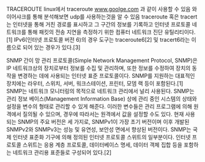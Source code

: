 
TRACEROUTE
linux에서 traceroute www.goolge.com 과 같이 사용할 수 있음
와이어샤크를 통해 분석해보면 udp를 사용하는것을 알 수 있음 
traceroute 혹은 tracert는 인터넷을 통해 거친 경로를 표시하고 그 구간의 정보를 기록하고 인터넷 프로토콜 네트워크를 
통해 패킷의 전송 지연을 측정하기 위한 컴퓨터 네트워크 진단 유틸리티이다.[1]
IPv6(인터넷 프로토콜 버전 6)의 경우 도구는 traceroute6[2] 및 tracert6라는 이름으로 되어 있는 경우가 있다.[3]


SNMP
간이 망 관리 프로토콜(Simple Network Management Protocol, SNMP)은 IP 네트워크상의 장치로부터 정보를 수집 및 
관리하며, 또한 정보를 수정하여 장치의 동작을 변경하는 데에 사용되는 인터넷 표준 프로토콜이다. SNMP를 지원하는 
대표적인 장치에는 라우터, 스위치, 서버, 워크스테이션, 프린터, 모뎀 랙 등이 포함된다.[1]
SNMP는 네트워크 모니터링의 목적으로 네트워크 관리에서 널리 사용된다. SNMP는 관리 정보 베이스(Management Information 
Base) 상에 관리 중인 시스템의 상태와 설정을 변수의 형태로 관리할 수 있게 해준다. 이러한 변수들은 관리 프로그램에 
의해 원격에서 질의될 수 있으며, 경우에 따라서는 원격에서 값을 설정할 수도 있다.
현재 사용되는 SNMP의 주요 버전은 세 가지로, SNMPv1이 가장 초기 버전이며 이후 개발된 SNMPv2와 SNMPv3는 성능 및 
유연성, 보안성 면에서 향상된 버전이다.
SNMP는 국제 인터넷 표준화 기구에 의해 정의된 인터넷 프로토콜 스위트의 일부분이다. 인터넷 프로토콜 스위트는 응용 
계층 프로토콜, 데이터베이스 명세, 데이터 객체 집합 등을 포함하는 네트워크 관리용 표준들로 구성되어 있다.[2] 



